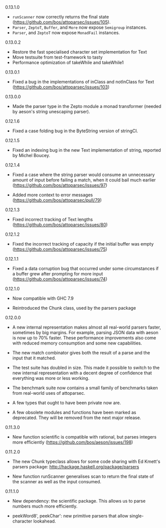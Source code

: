0.13.1.0

* `runScanner` now correctly returns the final state
  (https://github.com/bos/attoparsec/issues/105).
* `Parser`, `ZeptoT`, `Buffer`, and `More` now expose `Semigroup` instances.
* `Parser`, and `ZeptoT` now expose `MonadFail` instances.

0.13.0.2

* Restore the fast specialised character set implementation for Text
* Move testsuite from test-framework to tasty
* Performance optimization of takeWhile and takeWhile1

0.13.0.1

* Fixed a bug in the implementations of inClass and notInClass for
  Text (https://github.com/bos/attoparsec/issues/103)

0.13.0.0

* Made the parser type in the Zepto module a monad transformer
  (needed by aeson's string unescaping parser).

0.12.1.6

* Fixed a case folding bug in the ByteString version of stringCI.

0.12.1.5

* Fixed an indexing bug in the new Text implementation of string,
  reported by Michel Boucey.

0.12.1.4

* Fixed a case where the string parser would consume an unnecessary
  amount of input before failing a match, when it could bail much
  earlier (https://github.com/bos/attoparsec/issues/97)

* Added more context to error messages
  (https://github.com/bos/attoparsec/pull/79)

0.12.1.3

* Fixed incorrect tracking of Text lengths
  (https://github.com/bos/attoparsec/issues/80)

0.12.1.2

* Fixed the incorrect tracking of capacity if the initial buffer was
  empty (https://github.com/bos/attoparsec/issues/75)

0.12.1.1

* Fixed a data corruption bug that occurred under some circumstances
  if a buffer grew after prompting for more input
  (https://github.com/bos/attoparsec/issues/74)

0.12.1.0

* Now compatible with GHC 7.9

* Reintroduced the Chunk class, used by the parsers package

0.12.0.0

* A new internal representation makes almost all real-world parsers
  faster, sometimes by big margins.  For example, parsing JSON data
  with aeson is now up to 70% faster.  These performance improvements
  also come with reduced memory consumption and some new capabilities.

* The new match combinator gives both the result of a parse and the
  input that it matched.

* The test suite has doubled in size.  This made it possible to switch
  to the new internal representation with a decent degree of
  confidence that everything was more or less working.

* The benchmark suite now contains a small family of benchmarks taken
  from real-world uses of attoparsec.

* A few types that ought to have been private now are.

* A few obsolete modules and functions have been marked as deprecated.
  They will be removed from the next major release.

0.11.3.0

* New function scientific is compatible with rational, but parses
  integers more efficiently (https://github.com/bos/aeson/issues/198)

0.11.2.0

* The new Chunk typeclass allows for some code sharing with Ed
  Kmett's parsers package: http://hackage.haskell.org/package/parsers

* New function runScanner generalises scan to return the final state
  of the scanner as well as the input consumed.


0.11.1.0

* New dependency: the scientific package.  This allows us to parse
  numbers much more efficiently.

* peekWord8', peekChar': new primitive parsers that allow
  single-character lookahead.
